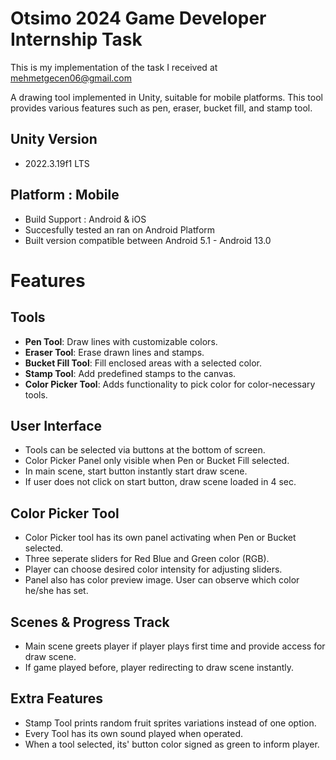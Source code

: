 # Otsimo 2024 Game Developer Internship Task

This is my implementation of the task I received at mehmetgecen06@gmail.com

A drawing tool implemented in Unity, suitable for mobile platforms. This tool provides various features such as pen, eraser, bucket fill, and stamp tool.

## Unity Version
- 2022.3.19f1 LTS

## Platform : Mobile
- Build Support : Android &  iOS
- Succesfully tested an ran on Android Platform
- Built version compatible between Android 5.1 - Android 13.0

# Features

## Tools

- **Pen Tool**: Draw lines with customizable colors.
- **Eraser Tool**: Erase drawn lines and stamps.
- **Bucket Fill Tool**: Fill enclosed areas with a selected color.
- **Stamp Tool**: Add predefined stamps to the canvas.
- **Color Picker Tool**: Adds functionality to pick color for color-necessary tools.

## User Interface
- Tools can be selected via buttons at the bottom of screen.
- Color Picker Panel only visible when Pen or Bucket Fill selected.
- In main scene, start button instantly start draw scene.
- If user does not click on start button, draw scene loaded in 4 sec.

## Color Picker Tool
- Color Picker tool has its own panel activating when Pen or Bucket selected.
- Three seperate sliders for Red Blue and Green color (RGB).
- Player can choose desired color intensity for adjusting sliders.
- Panel also has color preview image. User can observe which color he/she has set. 

## Scenes & Progress Track
- Main scene greets player if player plays first time and provide access for draw scene.
- If game played before, player redirecting to draw scene instantly.

## Extra Features
- Stamp Tool prints random fruit sprites variations instead of one option.
- Every Tool has its own sound played when operated.
- When a tool selected, its' button color signed as green to inform player.





